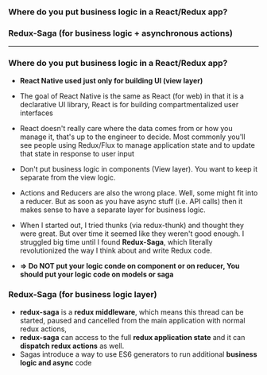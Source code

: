 ### Where do you put business logic in a React/Redux app?
### Redux-Saga (for business logic +  asynchronous actions)

--------------------------------------------------------

### Where do you put business logic in a React/Redux app?

* **React Native used just only for building UI (view layer)**

* The goal of React Native is the same as React (for web) in that it is a declarative UI library, React is for building compartmentalized user interfaces

* React doesn't really care where the data comes from or how you manage it, that's up to the engineer to decide. Most commonly you'll see people using Redux/Flux to manage application state and to update that state in response to user input

* Don't put business logic in components (View layer). You want to keep it separate from the view logic.

* Actions and Reducers are also the wrong place. Well, some might fit into a reducer. But as soon as you have async stuff (i.e. API calls) then it makes sense to have a separate layer for business logic.

* When I started out, I tried thunks (via redux-thunk) and thought they were great. But over time it seemed like they weren't good enough. I struggled big time until I found **Redux-Saga**, which literally revolutionized the way I think about and write Redux code.

* **=> Do NOT put your logic conde on component or on reducer, You should put your logic code on models or saga**

### Redux-Saga (for business logic layer)

* **redux-saga** is a **redux middleware**, which means this thread can be started, paused and cancelled from the main application with normal redux actions, 
* **redux-saga** can access to the full **redux application state** and it can **dispatch redux actions** as well.
* Sagas introduce a way to use ES6 generators to run additional **business logic and async** code
